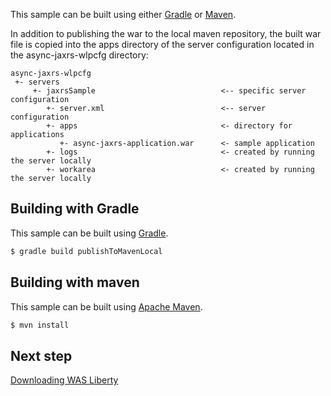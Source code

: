 This sample can be built using either [Gradle](#building-with-gradle) or [Maven](#building-with-maven).

In addition to publishing the war to the local maven repository, the built war file is copied into the apps directory of the server configuration located in the async-jaxrs-wlpcfg directory:

```text
async-jaxrs-wlpcfg
 +- servers
     +- jaxrsSample                            <-- specific server configuration
        +- server.xml                          <-- server configuration
        +- apps                                <- directory for applications
           +- async-jaxrs-application.war      <- sample application
        +- logs                                <- created by running the server locally
        +- workarea                            <- created by running the server locally
```

## Building with Gradle

This sample can be built using [Gradle](http://gradle.org/).

```bash
$ gradle build publishToMavenLocal
```

## Building with maven

This sample can be built using [Apache Maven](http://maven.apache.org/).

```bash
$ mvn install
```

## Next step

[Downloading WAS Liberty](/docs/Downloading-WAS-Liberty.md)
